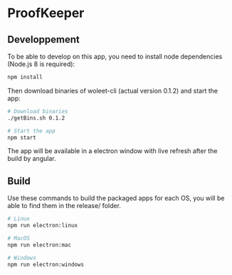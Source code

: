 # ProofKeeper

## Developpement

To be able to develop on this app, you need to install node dependencies (Node.js 8 is required):

``` bash
npm install
```

Then download binaries of woleet-cli (actual version 0.1.2) and start the app:

``` bash
# Download binaries
./getBins.sh 0.1.2

# Start the app
npm start
```

The app will be available in a electron window with live refresh after the build by angular.

## Build

Use these commands to build the packaged apps for each OS, you will be able to find them in the release/ folder.

``` bash
# Linux
npm run electron:linux

# MacOS
npm run electron:mac

# Windows
npm run electron:windows
```
